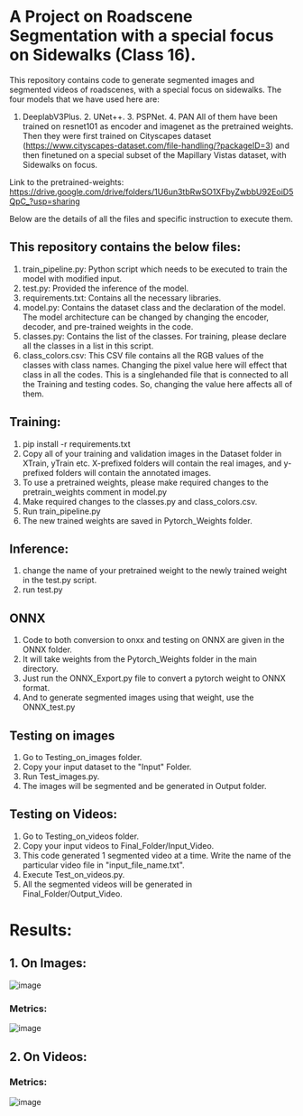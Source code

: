 # A Project on Roadscene Segmentation with a special focus on Sidewalks (Class 16).
This repository contains code to generate segmented images and segmented videos of roadscenes, with a special focus on sidewalks. The four models that we have used here are:
1. DeeplabV3Plus. 2. UNet++. 3. PSPNet. 4. PAN
All of them have been trained on resnet101 as encoder and imagenet as the pretrained weights. Then they were first trained on Cityscapes dataset (https://www.cityscapes-dataset.com/file-handling/?packageID=3) and then finetuned on a special subset of the Mapillary Vistas dataset, with Sidewalks on focus.
   
Link to the pretrained-weights: https://drive.google.com/drive/folders/1U6un3tbRwSO1XFbyZwbbU92EoiD5QpC_?usp=sharing

Below are the details of all the files and specific instruction to execute them.

## This repository contains the below files:
1. train_pipeline.py: Python script which needs to be executed to train the model with modified input.
2. test.py: Provided the inference of the model.
3. requirements.txt: Contains all the necessary libraries.
4. model.py: Contains the dataset class and the declaration of the model. The model architecture can be changed by changing the encoder, decoder, and pre-trained weights in the code.
5. classes.py: Contains the list of the classes. For training, please declare all the classes in a list in this script.
6. class_colors.csv: This CSV file contains all the RGB values of the classes with class names. Changing the pixel value here will effect that class in all the codes. This is a singlehanded file that is connected to all the Training and testing codes. So, changing the value here affects all of them.

## Training:
1. pip install -r requirements.txt
2. Copy all of your training and validation images in the Dataset folder in XTrain, yTrain etc. X-prefixed folders will contain the real images, and y-prefixed folders will contain the annotated images.
3. To use a pretrained weights, please make required changes to the pretrain_weights comment in model.py
4. Make required changes to the classes.py and class_colors.csv.
5. Run train_pipeline.py
6. The new trained weights are saved in Pytorch_Weights folder.

## Inference: 
1. change the name of your pretrained weight to the newly trained weight in the test.py script.
2. run test.py

## ONNX
1. Code to both conversion to onxx and testing on ONNX are given in the ONNX folder.
2. It will take weights from the Pytorch_Weights folder in the main directory.
3. Just run the ONNX_Export.py file to convert a pytorch weight to ONNX format.
4. And to generate segmented images using that weight, use the ONNX_test.py

## Testing on images
1. Go to Testing_on_images folder.
2. Copy your input dataset to the "Input" Folder.
3. Run Test_images.py.
4. The images will be segmented and be generated in Output folder.

## Testing on Videos:
1. Go to Testing_on_videos folder.
2. Copy your input videos to Final_Folder/Input_Video.
3. This code generated 1 segmented video at a time. Write the name of the particular video file in "input_file_name.txt".
4. Execute Test_on_videos.py.
5. All the segmented videos will be generated in Final_Folder/Output_Video.

# Results:
## 1. On Images:
![image](https://github.com/kreuz1995/SemanticSegmentationSidewalk/assets/106822147/06bd3215-5ee6-4b35-994e-effed73d10b6)

### Metrics: 
![image](https://github.com/kreuz1995/SemanticSegmentationSidewalk/assets/106822147/cb044a01-317c-43cd-930a-f4e61a25aa10)

## 2. On Videos:
### Metrics:
![image](https://github.com/kreuz1995/SemanticSegmentationSidewalk/assets/106822147/254414ba-93cd-45e0-89a9-9d1f1541383b)

